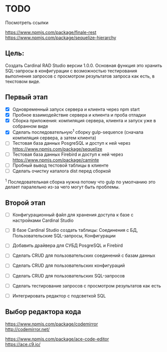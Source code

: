 TODO
=====

Посмотреть ссылки

https://www.npmjs.com/package/finale-rest
https://www.npmjs.com/package/sequelize-hierarchy

Цель:
-----

Создать Cardinal RAD Studio версии 1.0.0.
Основная функция это хранить SQL-запросы в конфигурации с возможностью 
тестирования выполнения запросов с просмотром результатов запроса как есть, в текстовом виде.

Первый этап
-----------

- [x] Одновременный запуск сервера и клиента через npm start  
- [x] Пробное взаимодействие сервера и клиента и проба отладки  
- [x] Сборка приложения: компиляция сервера, клиента и запуск уже в собранном виде  
- [x] Сделать последовательную<sup>1</sup> сборку gulp-sequence (сначала компиляция сервера, а затем клиента)
- [ ] Тестовая база данных PosgreSQL и доступ к ней через https://www.npmjs.com/package/sequelize  
- [ ] Тестовая база данных Firebird и доступ к ней через https://www.npmjs.com/package/caminte  
- [ ] Пробный вывод тестовой таблицы в клиенте  
- [ ] Сделать очистку каталога dist перед сборкой  

<sup>1</sup> Последовательная сборка нужна потому что gulp по умолчанию 
это делает паралельно из-за чего могут быть проблемы.

Второй этап
-----------

- [ ] Конфигурационный файл для хранения доступа к базе с настройками Cardinal Studio
- [ ] В базе Cardinal Studio создать таблицы: Соединения с БД, Пользовательские SQL-запросы, Конфигурации
- [ ] Добавить драйвера для СУБД PosgreSQL и Firebird
- [ ] Сделать CRUD для пользовательских соединений с базам данных
- [ ] Сделать CRUD для пользовательских конфигураций
- [ ] Сделать CRUD для пользовательских SQL-запросов
- [ ] Сделать тестирование запросов с просмотром результатов как есть
- [ ] Интегрировать редактор с подсветкой SQL


Выбор редактора кода
--------------------

https://www.npmjs.com/package/codemirror  
http://codemirror.net/  

https://www.npmjs.com/package/ace-code-editor  
https://ace.c9.io/  